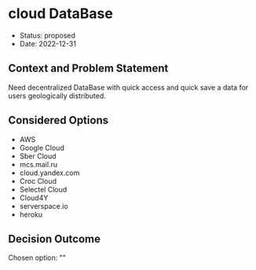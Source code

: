 # cloud DataBase

* Status: proposed
* Date: 2022-12-31

## Context and Problem Statement

Need decentralized DataBase with quick access and quick save a data for users geologically distributed.

## Considered Options

* AWS
* Google Cloud
* Sber Cloud
* mcs.mail.ru
* cloud.yandex.com
* Croc Cloud
* Selectel Cloud
* Cloud4Y
* serverspace.io
* heroku

## Decision Outcome

Chosen option: ""
